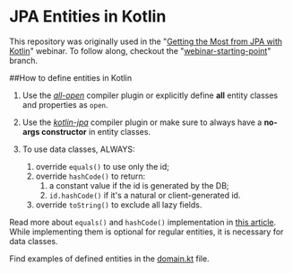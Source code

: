 # JPA Entities in Kotlin
This repository was originally used in the "[Getting the Most from JPA with Kotlin](https://www.youtube.com/watch?v=a_6V8xwiv04)" webinar.
To follow along, checkout the "[webinar-starting-point](https://github.com/jpa-buddy/kotlin-entities/tree/webinar-starting-point)" branch.

##How to define entities in Kotlin
1. Use the [*all-open*](https://kotlinlang.org/docs/all-open-plugin.html) compiler plugin or
   explicitly define **all** entity classes and properties as `open`.
    
2. Use the [*kotlin-jpa*](https://kotlinlang.org/docs/no-arg-plugin.html#jpa-support) compiler plugin or
   make sure to always have a **no-args constructor** in entity classes.
   
3. To use data classes, ALWAYS:
   1. override `equals()` to use only the id;
   2. override `hashCode()` to return:
      1. a constant value if the id is generated by the DB;
      2. `id.hashCode()` if it's a natural or client-generated id.
   3. override `toString()` to exclude all lazy fields.

Read more about `equals()` and `hashCode()` implementation in [this article](https://thorben-janssen.com/ultimate-guide-to-implementing-equals-and-hashcode-with-hibernate/). While implementing them is optional for regular entities, it is necessary for data classes.

Find examples of defined entities in the [domain.kt](src/main/kotlin/com/jpabuddy/kotlinentities/domain.kt) file.
